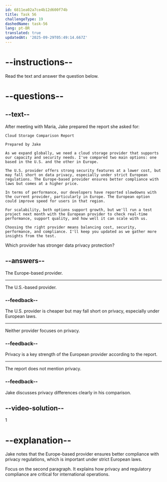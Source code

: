 ```yaml
---
id: 6811ea02a7ce4b12d600f74b
title: Task 56
challengeType: 19
dashedName: task-56
lang: pt-BR
translated: true
updatedAt: '2025-09-29T05:49:14.667Z'
---
```


<!-- READING -->

# --instructions--

Read the text and answer the question below.

# --questions--

## --text--

After meeting with Maria, Jake prepared the report she asked for:

`Cloud Storage Comparison Report`

`Prepared by Jake`

`As we expand globally, we need a cloud storage provider that supports our capacity and security needs. I've compared two main options: one based in the U.S. and the other in Europe.`

`The U.S. provider offers strong security features at a lower cost, but may fall short on data privacy, especially under strict European regulations. The Europe-based provider ensures better compliance with laws but comes at a higher price.`

`In terms of performance, our developers have reported slowdowns with the current provider, particularly in Europe. The European option could improve speed for users in that region.`

`For scalability, both options support growth, but we'll run a test project next month with the European provider to check real-time performance, support quality, and how well it can scale with us.`

`Choosing the right provider means balancing cost, security, performance, and compliance. I'll keep you updated as we gather more insights from the test.`

Which provider has stronger data privacy protection?

## --answers--

The Europe-based provider.

---

The U.S.-based provider.

### --feedback--

The U.S. provider is cheaper but may fall short on privacy, especially under European laws.

---

Neither provider focuses on privacy.

### --feedback--

Privacy is a key strength of the European provider according to the report.

---

The report does not mention privacy.

### --feedback--

Jake discusses privacy differences clearly in his comparison.

## --video-solution--

1

# --explanation--

Jake notes that the Europe-based provider ensures better compliance with privacy regulations, which is important under strict European laws.

Focus on the second paragraph. It explains how privacy and regulatory compliance are critical for international operations.
